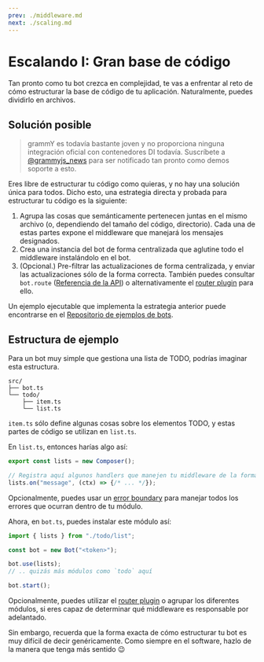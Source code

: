 ```yaml
---
prev: ./middleware.md
next: ./scaling.md
---
```


# Escalando I: Gran base de código

Tan pronto como tu bot crezca en complejidad, te vas a enfrentar al reto de cómo estructurar la base de código de tu aplicación.
Naturalmente, puedes dividirlo en archivos.

## Solución posible

> grammY es todavía bastante joven y no proporciona ninguna integración oficial con contenedores DI todavía.
> Suscríbete a [@grammyjs_news](https://t.me/grammyjs_news) para ser notificado tan pronto como demos soporte a esto.

Eres libre de estructurar tu código como quieras, y no hay una solución única para todos.
Dicho esto, una estrategia directa y probada para estructurar tu código es la siguiente:

1. Agrupa las cosas que semánticamente pertenecen juntas en el mismo archivo (o, dependiendo del tamaño del código, directorio).
   Cada una de estas partes expone el middleware que manejará los mensajes designados.
2. Crea una instancia del bot de forma centralizada que aglutine todo el middleware instalándolo en el bot.
3. (Opcional.) Pre-filtrar las actualizaciones de forma centralizada, y enviar las actualizaciones sólo de la forma correcta.
   También puedes consultar `bot.route` ([Referencia de la API](https://doc.deno.land/https://deno.land/x/grammy/mod.ts/~/Composer#route)) o alternativamente el [router plugin](../plugins/router.md) para ello.

Un ejemplo ejecutable que implementa la estrategia anterior puede encontrarse en el [Repositorio de ejemplos de bots](https://github.com/grammyjs/examples/tree/main/scaling).

## Estructura de ejemplo

Para un bot muy simple que gestiona una lista de TODO, podrías imaginar esta estructura.

```asciiart:no-line-numbers
src/
├── bot.ts
└── todo/
    ├── item.ts
    └── list.ts
```

`item.ts` sólo define algunas cosas sobre los elementos TODO, y estas partes de código se utilizan en `list.ts`.

En `list.ts`, entonces harías algo así:

```ts
export const lists = new Composer();

// Registra aquí algunos handlers que manejen tu middleware de la forma habitual.
lists.on("message", (ctx) => {/* ... */});
```

Opcionalmente, puedes usar un [error boundary](../guide/errors.md#error-boundaries) para manejar todos los errores que ocurran dentro de tu módulo.

Ahora, en `bot.ts`, puedes instalar este módulo así:

```ts
import { lists } from "./todo/list";

const bot = new Bot("<token>");

bot.use(lists);
// .. quizás más módulos como `todo` aquí

bot.start();
```

Opcionalmente, puedes utilizar el [router plugin](../plugins/router.md) o agrupar los diferentes módulos, si eres capaz de determinar qué middleware es responsable por adelantado.

Sin embargo, recuerda que la forma exacta de cómo estructurar tu bot es muy difícil de decir genéricamente.
Como siempre en el software, hazlo de la manera que tenga más sentido :wink:
